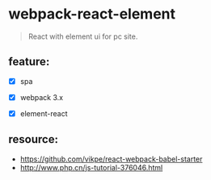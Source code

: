 # webpack-react-element
> React with element ui for pc site.

## feature:
+ [x] spa 
+ [x] webpack 3.x
+ [x] element-react


## resource:
+ https://github.com/vikpe/react-webpack-babel-starter
+ http://www.php.cn/js-tutorial-376046.html